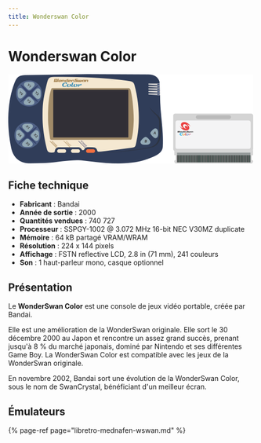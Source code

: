 ```yaml
---
title: Wonderswan Color
---
```


# Wonderswan Color

![](/migration-images/emulateurs/consoles-portables/wonderswan-color/image%20%2848%29.png)

## Fiche technique

* **Fabricant** : Bandai
* **Année de sortie** : 2000
* **Quantités vendues** : 740 727
* **Processeur** : SSPGY-1002 @ 3.072 MHz 16-bit NEC V30MZ duplicate
* **Mémoire** : 64 kB partagé VRAM/WRAM
* **Résolution** : 224 x 144 pixels
* **Affichage** : FSTN reflective LCD, 2.8 in \(71 mm\), 241 couleurs
* **Son** : 1 haut-parleur mono, casque optionnel

## Présentation

Le **WonderSwan Color** est une console de jeux vidéo portable, créée par Bandai.

Elle est une amélioration de la WonderSwan originale. Elle sort le 30 décembre 2000 au Japon et rencontre un assez grand succès, prenant jusqu'à 8 % du marché japonais, dominé par Nintendo et ses différentes Game Boy. La WonderSwan Color est compatible avec les jeux de la WonderSwan originale.

En novembre 2002, Bandai sort une évolution de la WonderSwan Color, sous le nom de SwanCrystal, bénéficiant d'un meilleur écran.

## Émulateurs

{% page-ref page="libretro-mednafen-wswan.md" %}

